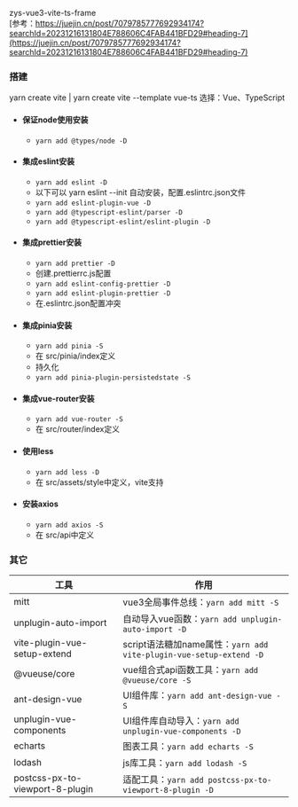 zys-vue3-vite-ts-frame   
[参考：https://juejin.cn/post/7079785777692934174?searchId=20231216131804E788606C4FAB441BFD29#heading-7](https://juejin.cn/post/7079785777692934174?searchId=20231216131804E788606C4FAB441BFD29#heading-7)

### 搭建

yarn create vite | yarn create vite --template vue-ts
选择：Vue、TypeScript

- #### 保证node使用安装
    - ```yarn add @types/node -D```
- #### 集成eslint安装
    - ```yarn add eslint -D```
    - 以下可以 yarn eslint --init 自动安装，配置.eslintrc.json文件
    - ```yarn add eslint-plugin-vue -D```
    - ```yarn add @typescript-eslint/parser -D```
    - ```yarn add @typescript-eslint/eslint-plugin -D```
- #### 集成prettier安装
    - ```yarn add prettier -D```
    - 创建.prettierrc.js配置
    - ```yarn add eslint-config-prettier -D```
    - ```yarn add eslint-plugin-prettier -D```
    - 在.eslintrc.json配置冲突
- #### 集成pinia安装
    - ```yarn add pinia -S```
    - 在 src/pinia/index定义
    - 持久化
    - ```yarn add pinia-plugin-persistedstate -S```
- #### 集成vue-router安装
    - ```yarn add vue-router -S```
    - 在 src/router/index定义
- #### 使用less
    - ```yarn add less -D```
    - 在 src/assets/style中定义，vite支持
- #### 安装axios
    - ```yarn add axios -S```
    - 在 src/api中定义

### 其它

| 工具                              | 作用                                                          |
|---------------------------------|-------------------------------------------------------------|
| mitt                            | vue3全局事件总线：`yarn add mitt -S`                               |
| unplugin-auto-import            | 自动导入vue函数：`yarn add unplugin-auto-import -D`                |
| vite-plugin-vue-setup-extend    | script语法糖加name属性：`yarn add vite-plugin-vue-setup-extend -D` |
| @vueuse/core                    | vue组合式api函数工具：`yarn add @vueuse/core -S`                    |
| ant-design-vue                  | UI组件库：`yarn add ant-design-vue -S`                          |
| unplugin-vue-components         | UI组件库自动导入：`yarn add unplugin-vue-components -D`             |
| echarts                         | 图表工具：`yarn add echarts -S`                                  |
| lodash                          | js库工具：`yarn add lodash -S`                                  |
| postcss-px-to-viewport-8-plugin | 适配工具：`yarn add postcss-px-to-viewport-8-plugin -D`          |

[//]: # (- 全局安装json-server)

[//]: # (    - json-server --watch db.json --port 8040)

[//]: # (- vue3使用decorator得安装10.0.0-rc.3版本)

[//]: # (    - npm info vue-property-decorator查看最新版本)

[//]: # (    - yarn add vue-property-decorator@10.0.0-rc.3 -S)

[//]: # (    - yarn add vue-class-component -S)

[//]: # (    - @Options代替@Component：```import {Options, Model, Prop, Vue, Watch} from "vue-property-decorator";```)

[//]: # (@vitejs/plugin-vue-jsx)


